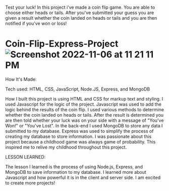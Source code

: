 Test your luck! In this project i've made a coin flip game. You are able to choose either heads or tails. After you've submitted your guess you are given a result whether the coin landed on heads or tails and you are then notified if you've won or loss!

# Coin-Flip-Express-Project![Screenshot 2022-11-06 at 11 21 11 PM](https://user-images.githubusercontent.com/107250690/200225850-b238fa2c-671e-4aa7-8f61-acd6110ab5a6.png)

How It's Made:

Tech used: HTML, CSS, JavaScript, Node.JS, Express, and MongoDB

How I built this project is using HTML and CSS for markup text and styling. I used Javascript for the logic of the project. Javascript was used to add the logic behind the results of the coin flip. I used various methods to determine whether the coin landed on heads or tails. After the result is determined you are then told whether your luck was on your side with a message of "You've Won!" or "You've Lost". In the back-end I used MongoDB to store any data I submitted to my database. Express was used to simplify the process of creating my database to store information. I was passionate about this project because a childhood game was always game of probability. This inspired me to relive my childhood throughout this project.

LESSON LEARNED:

The lesson I learned is the process of using Node.js, Express, and MongoDB to save information to my database. I learned more about Javascript and how powerful it is in the client and server side. I am excited to create more projects!

